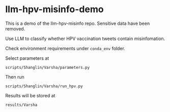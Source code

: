 # llm-hpv-misinfo-demo
This is a demo of the llm-hpv-misinfo repo. Sensitive data have been removed.

Use LLM to classify whether HPV vaccination tweets contain misinfomation.

Check environment requirements under `conda_env` folder.

Select parameters at

`scripts/Shanglin/Varsha/parameters.py`

Then run

`scripts/Shanglin/Varsha/run_hpv.py`

Results will be stored at

`results/Varsha`
